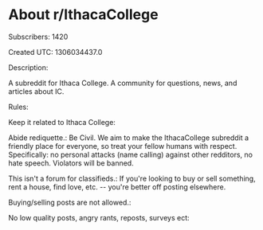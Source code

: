 # About r/IthacaCollege

Subscribers: 1420

Created UTC: 1306034437.0

Description:

A subreddit for Ithaca College. A community for questions, news, and articles about IC.

Rules:

Keep it related to Ithaca College: 

Abide rediquette.: Be Civil. We aim to make the IthacaCollege subreddit a friendly place for everyone, so treat your fellow humans with respect. Specifically: no personal attacks (name calling) against other redditors, no hate speech. Violators will be banned.

This isn't a forum for classifieds.: If you're looking to buy or sell something, rent a house, find love, etc. -- you're better off posting elsewhere.

Buying/selling posts are not allowed.: 

No low quality posts, angry rants, reposts, surveys ect: 

